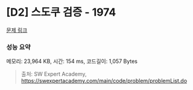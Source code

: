 # [D2] 스도쿠 검증 - 1974 

[문제 링크](https://swexpertacademy.com/main/code/problem/problemDetail.do?contestProbId=AV5Psz16AYEDFAUq) 

### 성능 요약

메모리: 23,964 KB, 시간: 154 ms, 코드길이: 1,057 Bytes



> 출처: SW Expert Academy, https://swexpertacademy.com/main/code/problem/problemList.do